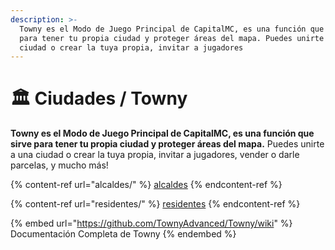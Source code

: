 ```yaml
---
description: >-
  Towny es el Modo de Juego Principal de CapitalMC, es una función que sirve
  para tener tu propia ciudad y proteger áreas del mapa. Puedes unirte a una
  ciudad o crear la tuya propia, invitar a jugadores
---
```


# 🏛 Ciudades / Towny

**Towny es el Modo de Juego Principal de CapitalMC, es una función que sirve para tener tu propia ciudad y proteger áreas del mapa.** Puedes unirte a una ciudad o crear la tuya propia, invitar a jugadores, vender o darle parcelas, y mucho más!

{% content-ref url="alcaldes/" %}
[alcaldes](alcaldes/)
{% endcontent-ref %}

{% content-ref url="residentes/" %}
[residentes](residentes/)
{% endcontent-ref %}

{% embed url="https://github.com/TownyAdvanced/Towny/wiki" %}
Documentación Completa de Towny
{% endembed %}
